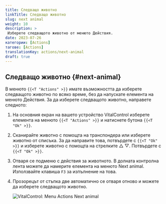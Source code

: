 ```yaml
---
title: Следващо животно
linkTitle: Следващо животно
slug: next animal
weight: 10
description: >
 Изберете следващото животно от менюто Действия.
date: 2023-07-26
категории: [Actions]
тагове: [Actions]
translationKey: actions/next-animal
draft: true
---
```

## Следващо животно {#next-animal}

В менюто `{{<T "Actions" >}}` имате възможността да изберете следващото животно по всяко време, без да напускате елемента на менюто Действия. За да изберете следващото животно, направете следното:

1. На основния екран на вашето устройство VitalControl изберете елемента на менюто `{{<T "Actions" >}}` и натиснете бутона `{{<T "Ok" >}}`.

2. Сканирайте животно с помощта на транспондера или изберете животно от списъка. За да направите това, потвърдете с `{{<T "Ok" >}}` и изберете животно с помощта на стрелките △ ▽. Потвърдете с `{{<T "Ok" >}}`.

3. Отваря се подменю с действия за животното. В долната контролна лента можете да намерите елемента на менюто Next animal. Използвайте клавиша `F3` за изпълнение на това.

4. Прозорецът от стъпка две автоматично се отваря отново и можете да изберете следващото животно.

    ![VitalControl: Menu Actions Next animal](../images/nextanimal.png "Изберете следващо животно")
    
